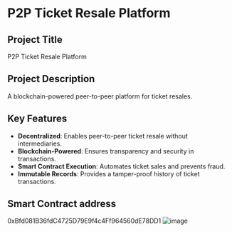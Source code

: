 # P2P Ticket Resale Platform

## Project Title
P2P Ticket Resale Platform

## Project Description
A blockchain-powered peer-to-peer platform for ticket resales.



## Key Features
- **Decentralized**: Enables peer-to-peer ticket resale without intermediaries.
- **Blockchain-Powered**: Ensures transparency and security in transactions.
- **Smart Contract Execution**: Automates ticket sales and prevents fraud.
- **Immutable Records**: Provides a tamper-proof history of ticket transactions.

## Smart Contract address 
0xBfd081B36fdC4725D79E9f4c4Ff964560dE78DD1
![image](https://github.com/user-attachments/assets/0690276e-41d1-4676-bae6-c663104b34dc)


